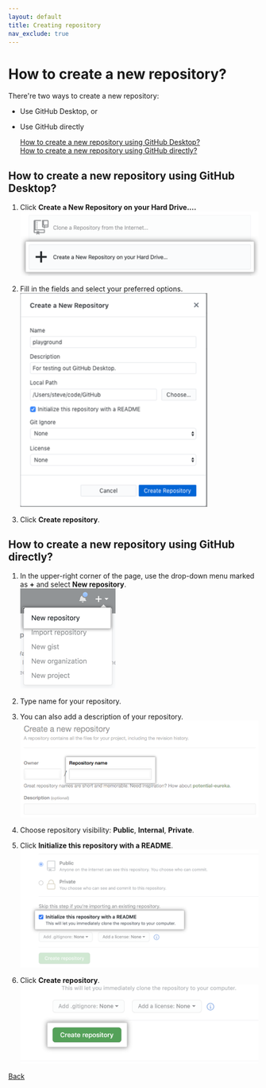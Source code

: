 ```yaml
---
layout: default
title: Creating repository
nav_exclude: true
---
```


# How to create a new repository?

There're two ways to create a new repository:
* Use GitHub Desktop, or
* Use GitHub directly


   [How to create a new repository using GitHub Desktop?](#how-to-create-a-new-repository-using-github-desktop)  
   [How to create a new repository using GitHub directly?](#how-to-create-a-new-repository-using-github-directly)



## How to create a new repository using GitHub Desktop?

1. Click **Create a New Repository on your Hard Drive....**  
![Image](/create_repo_5.png "create_repo")

2. Fill in the fields and select your preferred options.  
![Image](/create_repo_6.png "create_repo")

3. Click **Create repository**.

## How to create a new repository using GitHub directly?

1. In the upper-right corner of the page, use the drop-down menu marked as **+** and select **New repository**.  
![Image](/create_repo_1.png "create_repo")

2. Type name for your repository.
3. You can also add a description of your repository.  
![Image](/create_repo_2_name.png "create_repo")

1. Choose repository visibility: **Public**, **Internal**, **Private**.  

2. Click **Initialize this repository with a README**.  
![Image](/create_repo_3_public_private_readme.png "create_repo")

6. Click **Create repository**.  
![Image](/create_repo_4_button.png "create_repo")


[Back](./git_github_and_github_desktop.md)